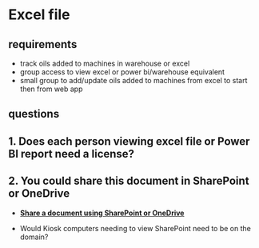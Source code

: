 # Excel file

## requirements

- track oils added to machines in warehouse or excel
- group access to view excel or power bi/warehouse equivalent
- small group to add/update oils added to machines from excel to start then from web app

## questions

## 1. Does each person viewing excel file or Power BI report need a license?

## 2. You could share this document in SharePoint or OneDrive

- **[Share a document using SharePoint or OneDrive](https://support.microsoft.com/en-us/office/share-a-document-using-sharepoint-or-onedrive-807de6cf-1ece-41b9-a2b3-250d9a48f1e8)**

- Would Kiosk computers needing to view SharePoint need to be on the domain?
